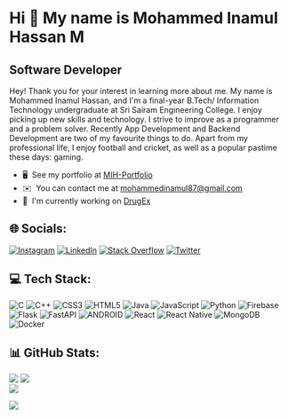 Hi 👋 My name is Mohammed Inamul Hassan M
=========================================

Software Developer
------------------

Hey! Thank you for your interest in learning more about me. My name is Mohammed Inamul Hassan, and I'm a final-year B.Tech/ Information Technology undergraduate at Sri Sairam Engineering College. I enjoy picking up new skills and technology. I strive to improve as a programmer and a problem solver. Recently App Development and Backend Development are two of my favourite things to do. Apart from my professional life, I enjoy football and cricket, as well as a popular pastime these days: gaming.

* 🖥️  See my portfolio at [MIH-Portfolio](http://mih-portfolio.netlify.app/)
* ✉️  You can contact me at [mohammedinamul87@gmail.com](mailto:mohammedinamul87@gmail.com)
* 🚀  I'm currently working on [DrugEx](http://github.com/Inamul07/DrugEx2.0)

## 🌐 Socials:
[![Instagram](https://img.shields.io/badge/Instagram-%23E4405F.svg?logo=Instagram&logoColor=white)](https://instagram.com/07_inamul) [![LinkedIn](https://img.shields.io/badge/LinkedIn-%230077B5.svg?logo=linkedin&logoColor=white)](https://linkedin.com/in/mih07) [![Stack Overflow](https://img.shields.io/badge/-Stackoverflow-FE7A16?logo=stack-overflow&logoColor=white)](https://stackoverflow.com/users/16385593) [![Twitter](https://img.shields.io/badge/Twitter-%231DA1F2.svg?logo=Twitter&logoColor=white)](https://twitter.com/07_inamul) 

## 💻 Tech Stack:
![C](https://img.shields.io/badge/c-%2300599C.svg?style=for-the-badge&logo=c&logoColor=white) ![C++](https://img.shields.io/badge/c++-%2300599C.svg?style=for-the-badge&logo=c%2B%2B&logoColor=white) ![CSS3](https://img.shields.io/badge/css3-%231572B6.svg?style=for-the-badge&logo=css3&logoColor=white) ![HTML5](https://img.shields.io/badge/html5-%23E34F26.svg?style=for-the-badge&logo=html5&logoColor=white) ![Java](https://img.shields.io/badge/java-%23ED8B00.svg?style=for-the-badge&logo=java&logoColor=white) ![JavaScript](https://img.shields.io/badge/javascript-%23323330.svg?style=for-the-badge&logo=javascript&logoColor=%23F7DF1E) ![Python](https://img.shields.io/badge/python-3670A0?style=for-the-badge&logo=python&logoColor=ffdd54) ![Firebase](https://img.shields.io/badge/firebase-%23039BE5.svg?style=for-the-badge&logo=firebase) ![Flask](https://img.shields.io/badge/flask-%23000.svg?style=for-the-badge&logo=flask&logoColor=white) ![FastAPI](https://img.shields.io/badge/FastAPI-005571?style=for-the-badge&logo=fastapi) ![ANDROID](https://img.shields.io/badge/android-%2320232a.svg?style=for-the-badge&logo=android&logoColor=%a4c639) ![React](https://img.shields.io/badge/react-%2320232a.svg?style=for-the-badge&logo=react&logoColor=%2361DAFB) ![React Native](https://img.shields.io/badge/react_native-%2320232a.svg?style=for-the-badge&logo=react&logoColor=%2361DAFB) ![MongoDB](https://img.shields.io/badge/MongoDB-%234ea94b.svg?style=for-the-badge&logo=mongodb&logoColor=white) ![Docker](https://img.shields.io/badge/docker-%230db7ed.svg?style=for-the-badge&logo=docker&logoColor=white)

## 📊 GitHub Stats:
![](https://github-readme-streak-stats.herokuapp.com/?user=Inamul07&theme=dark&hide_border=false)
![](https://github-readme-stats.vercel.app/api/top-langs/?username=Inamul07&theme=dark&hide_border=false&include_all_commits=true&count_private=true&layout=compact)<br/>
![](https://github-readme-stats.vercel.app/api?username=Inamul07&theme=dark&hide_border=false&include_all_commits=false&count_private=true) 

![](https://komarev.com/ghpvc/?username=Inamul07)
